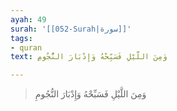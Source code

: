 ```yaml
---
ayah: 49
surah: '[[052-Surah|سورة]]'
tags:
- quran
text: وَمِنَ اللَّيْلِ فَسَبِّحْهُ وَإِدْبَارَ النُّجُومِ

---
```

> وَمِنَ اللَّيْلِ فَسَبِّحْهُ وَإِدْبَارَ النُّجُومِ
